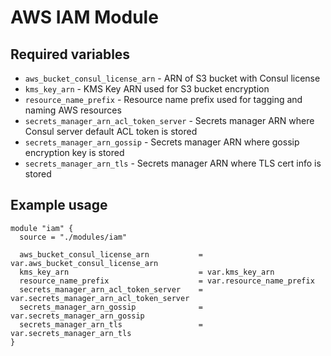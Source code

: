 # AWS IAM Module

## Required variables

* `aws_bucket_consul_license_arn` - ARN of S3 bucket with Consul license
* `kms_key_arn` - KMS Key ARN used for S3 bucket encryption
* `resource_name_prefix` - Resource name prefix used for tagging and naming AWS resources
* `secrets_manager_arn_acl_token_server` - Secrets manager ARN where Consul server default ACL token is stored
* `secrets_manager_arn_gossip` - Secrets manager ARN where gossip encryption key is stored
* `secrets_manager_arn_tls` - Secrets manager ARN where TLS cert info is stored

## Example usage

```hcl
module "iam" {
  source = "./modules/iam"

  aws_bucket_consul_license_arn           = var.aws_bucket_consul_license_arn
  kms_key_arn                             = var.kms_key_arn
  resource_name_prefix                    = var.resource_name_prefix
  secrets_manager_arn_acl_token_server    = var.secrets_manager_arn_acl_token_server
  secrets_manager_arn_gossip              = var.secrets_manager_arn_gossip
  secrets_manager_arn_tls                 = var.secrets_manager_arn_tls
}
```
